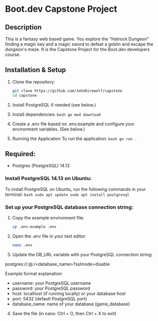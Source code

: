 # Boot.dev Capstone Project

## Description
This is a fantasy web based game. You explore the "Hatrock Dungeon" finding a magic key and a magic sword to defeat a goblin and escape the dungeon's maze. 
It is the Capstone Project for the Boot.dev developers course.

## Installation & Setup

1. Clone the repository:
   ```bash
   git clone https://github.com/JohnDirewolf/capstone
   cd capstone
   ```

2. Install PostgreSQL if needed (see below.)

3. Install dependencies:
        ```bash
        go mod download
        ```

4. Create a .env file based on .env.example and configure your environment variables. (See below.)

5. Running the Application
   To run the application:
        ```bash
        go run .
        ```

## Required:
* Postgres (PostgreSQL) 14.13

### Install PostgreSQL 14.13 on Ubuntu:
To install PostgreSQL on Ubuntu, run the following commands in your terminal:
    ```bash
    sudo apt update
    sudo apt install postgresql
    ```

### Set up your PostgreSQL database connection string:
1. Copy the example environment file:
   ```bash
   cp .env.example .env
   ```

2. Open the .env file in your text editor:
    ```bash
    nano .env
    ```

3. Update the DB_URL variable with your PostgreSQL connection string:

postgres://<username>:<password>@<host>:<port>/<database_name>?sslmode=disable

Example format explanation:
- username: your PostgreSQL username
- password: your PostgreSQL password
- host: localhost (if running locally) or your database host
- port: 5432 (default PostgreSQL port)
- database_name: name of your database (game_database)

4. Save the file (in nano: Ctrl + O, then Ctrl + X to exit)

